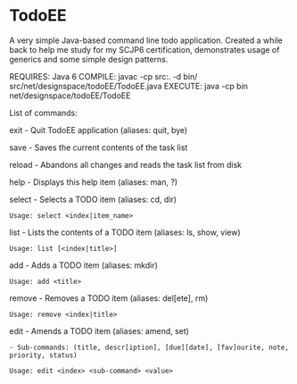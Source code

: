 TodoEE
======

A very simple Java-based command line todo application. Created a while back to help me study for my SCJP6 certification,
demonstrates usage of generics and some simple design patterns.

REQUIRES: Java 6
COMPILE: javac -cp src:. -d bin/ src/net/designspace/todoEE/TodoEE.java 
EXECUTE: java -cp bin net/designspace/todoEE/TodoEE

List of commands:

exit 	- Quit TodoEE application
	  (aliases: quit, bye)	

save	- Saves the current contents of the task list
	  
reload	- Abandons all changes and reads the task list from disk

help	- Displays this help item
	  (aliases: man, ?)

select	- Selects a TODO item
	  (aliases: cd, dir)

	Usage: select <index|item_name>

list	- Lists the contents of a TODO item
	  (aliases: ls, show, view)

	Usage: list [<index|title>]

add	- Adds a TODO item
	  (aliases: mkdir)

	Usage: add <title>

remove	- Removes a TODO item
	  (aliases: del[ete], rm)

	Usage: remove <index|title>

edit	- Amends a TODO item
	  (aliases: amend, set)

	- Sub-commands: (title, descr[iption], [due][date], [fav]ourite, note, priority, status) 

	Usage: edit <index> <sub-command> <value>
 
